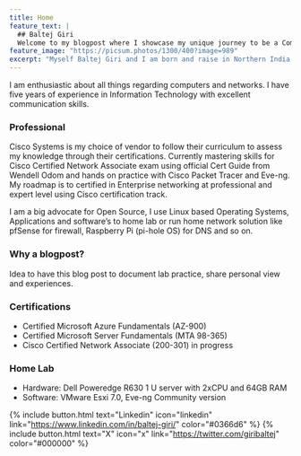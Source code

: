 ```yaml
---
title: Home
feature_text: |
  ## Baltej Giri
  Welcome to my blogpost where I showcase my unique journey to be a Computer Networking Expert.
feature_image: "https://picsum.photos/1300/400?image=989"
excerpt: "Myself Baltej Giri and I am born and raise in Northern India. Right after completing High School, I moved to New Zealand to pursue higher education. I and my wife both migrated to Canada in 2016 and landed in beautiful community called Okanagan Valley in British Columbia."
---
```


I am enthusiastic about all things regarding computers and networks. I have five years of experience in Information Technology with excellent communication skills.

### Professional

Cisco Systems is my choice of vendor to follow their curriculum to assess my knowledge through their certifications. Currently mastering skills for Cisco Certified Network Associate exam using official Cert Guide from Wendell Odom and hands on practice with Cisco Packet Tracer and Eve-ng. My roadmap is to certified in Enterprise networking at professional and expert level using Cisco certification track.

I am a big advocate for Open Source, I use Linux based Operating Systems, Applications and software’s to home lab or run home network solution like pfSense for firewall, Raspberry Pi (pi-hole OS) for DNS and so on.

### Why a blogpost?

Idea to have this blog post to document lab practice, share personal view and experiences.

### Certifications

- Certified Microsoft Azure Fundamentals (AZ-900)
- Certified Microsoft Server Fundamentals (MTA 98-365)
- Cisco Certified Network Associate (200-301) in progress

### Home Lab

- Hardware: Dell Poweredge R630 1 U server with 2xCPU and 64GB RAM
- Software: VMware Esxi 7.0, Eve-ng Community version

{% include button.html text="Linkedin" icon="linkedin" link="https://www.linkedin.com/in/baltej-giri/" color="#0366d6" %} {% include button.html text="X" icon="x" link="https://twitter.com/giribaltej" color="#000000" %}
